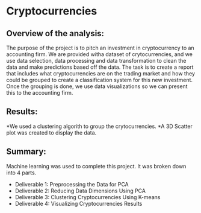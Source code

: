 # Cryptocurrencies

## Overview of the analysis: 
The purpose of the project is to pitch an investment in cryptocurrency to an accounting firm. We are provided witha dataset of crytocurrencies, and we use data selection, data processing and data transformation to clean the data and make predictions based off the data. The task is to create a report that includes what cryptocurrencies are on the trading market and how they could be grouped to create a classification system for this new investment. Once the grouping is done, we use data visualizations so we can present this to the accounting firm.

## Results: 
*We used a clustering algorith to group the crytocurrencies.
*A 3D Scatter plot was created to display the data.

## Summary: 
Machine learning was used to complete this project. It was broken down into 4 parts.
* Deliverable 1: Preprocessing the Data for PCA
* Deliverable 2: Reducing Data Dimensions Using PCA
* Deliverable 3: Clustering Cryptocurrencies Using K-means
* Deliverable 4: Visualizing Cryptocurrencies Results